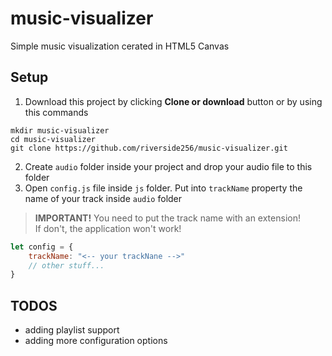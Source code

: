 # music-visualizer
Simple music visualization cerated in HTML5 Canvas

## Setup
1. Download this project by clicking **Clone or download** button or by using this commands

```
mkdir music-visualizer
cd music-visualizer
git clone https://github.com/riverside256/music-visualizer.git
```

2. Create `audio` folder inside your project and drop your audio file to this folder
3. Open `config.js` file inside `js` folder. Put into `trackName` property the name of your track inside `audio` folder

> **IMPORTANT!** You need to put the track name with an extension!  
> If don't, the application won't work!

```javascript
let config = {
    trackName: "<-- your trackNane -->"
    // other stuff...
}
```


## TODOS
- adding playlist support
- adding more configuration options
